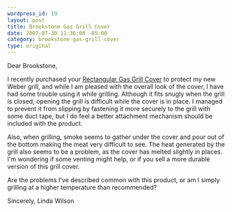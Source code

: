```yaml
--- 
wordpress_id: 19
layout: post
title: Brookstone Gas Grill Cover
date: 2007-07-30 11:36:08 -05:00
category: brookstone-gas-grill-cover
type: original
---
```

Dear Brookstone,

I recently purchased your <a href="http://www.brookstone.com/store/product.asp?product_code=356931&wid=18&cid=1803&sid=180303&search_type=subcategory&prodtemp=t1">Rectangular Gas Grill Cover</a> to protect my new Weber grill, and while I am pleased with the overall look of the cover, I have had some trouble using it while grilling.  Although it fits snugly when the grill is closed, opening the grill is difficult while the cover is in place.  I managed to prevent it from slipping by fastening it more securely to the grill with some duct tape, but I do feel a better attachment mechanism should be included with the product.

Also, when grilling, smoke seems to gather under the cover and pour out of the bottom making the meat very difficult to see.  The heat generated by the grill also seems to be a problem, as the cover has melted slightly in places.  I'm wondering if some venting might help, or if you sell a more durable version of this grill cover. 

Are the problems I've described common with this product, or am I simply grilling at a higher temperature than recommended?

Sincerely,
Linda Wilson
